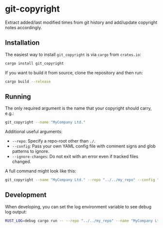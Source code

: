 # git-copyright

Extract added/last modified times from git history and add/update copyright notes accordingly.

## Installation

The easiest way to install `git_copyright` is via `cargo` from `crates.io`:

```bash
cargo install git_copyright
```

If you want to build it from source, clone the repository and then run:

```bash
cargo build --release
```

## Running

The only required argument is the name that your copyright should carry, e.g.:

```bash
git_copyright --name "MyCompany Ltd."
```

Additional useful arguments:

- `--repo`: Specify a repo-root other than `./`.
- `--config`: Pass your own YAML config file with comment signs and glob patterns to ignore.
- `--ignore-changes`: Do not exit with an error even if tracked files changed.

A full command might look like this:

```bash
git_copyright --name "MyCompany Ltd." --repo "../../my_repo" --config "./custom_cfg.yml" --ignore-changes
```

## Development

When developing, you can set the log environment variable to see debug log output:

```bash
RUST_LOG=debug cargo run -- --repo "../../my_repo" --name "MyCompany Ltd."
```
